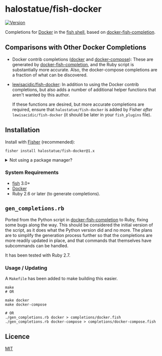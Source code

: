 # halostatue/fish-docker

[![Version][]](https://github.com/halostatue/fish-brew/releases)

Completions for [Docker][] in the [fish shell][], based on
[docker-fish-completion][].

## Comparisons with Other Docker Completions

- Docker contrib completions ([docker][docker.fish] and
  [docker-compose][docker-compose.fish]): These are generated by
  [docker-fish-completion], and the Ruby script is substantially more accurate.
  Also, the docker-compose completions are a fraction of what can be discovered.

- [lewisacidic/fish-docker][]: In addition to using the Docker contrib
  completions, but also adds a number of additional helper functions that aren't
  wanted by this author.

  If these functions are desired, but more accurate completions are required,
  ensure that `halostatue/fish-docker` is added by Fisher _after_
  `lewisacidic/fish-docker` (it should be later in your `fish_plugins` file).

## Installation

Install with [Fisher][] (recommended):

```fish
fisher install halostatue/fish-docker@1.x
```

<details>
<summary>Not using a package manager?</summary>

---

Copy `completions/*.fish` and `conf.d/*.fish` to your fish configuration
directory preserving the directory structure.

</details>

### System Requirements

- [fish][fish shell] 3.0+
- [Docker][]
- Ruby 2.6 or later (to generate completions).

## `gen_completions.rb`

Ported from the Python script in [docker-fish-completion] to Ruby, fixing
some bugs along the way. This should be considered the initial version of the
script, as it does what the Python version did and no more. The plans are to
simplify the generation process further so that the completions are more
readily updated in place, and that commands that themselves have subcommands
can be handled.

It has been tested with Ruby 2.7.

### Usage / Updating

A `Makefile` has been added to make building this easier.

```fish
make
# OR

make docker
make docker-compose

# OR
./gen_completions.rb docker > completions/docker.fish
./gen_completions.rb docker-compose > completions/docker-compose.fish
```

## Licence

[MIT](LICENCE.md)

[docker]: https://www.docker.com
[fish shell]: https://fishshell.com 'friendly interactive shell'
[fisher]: https://github.com/jorgebucaran/fisher
[fish]: https://github.com/fish-shell/fish-shell
[docker-fish-completion]: https://github.com/barnybug-archive/docker-fish-completion
[lewisacidic/fish-docker]: https://github.com/lewisacidic/fish-docker
[docker.fish]: https://github.com/docker/cli/blob/master/contrib/completion/fish/docker.fish
[docker-compose.fish]: https://github.com/docker/compose/blob/master/contrib/completion/fish/docker-compose.fish
[version]: https://img.shields.io/github/tag/halostatue/fish-brew.svg?label=Version
